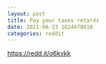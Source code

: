 ```yaml
--- 
layout: post 
title: Pay your taxes retards 
date: 2021-06-23 1624478910 
categories: reddit 
--- 
```

https://redd.it/o6kvkk